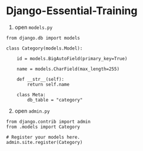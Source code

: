 # Django-Essential-Training
 
1. open `models.py`

```
from django.db import models

class Category(models.Model):

    id = models.BigAutoField(primary_key=True)

    name = models.CharField(max_length=255)

    def __str__(self):
        return self.name

    class Meta:
        db_table = "category"
```

2. open `admin.py`
```
from django.contrib import admin
from .models import Category

# Register your models here.
admin.site.register(Category)
```
